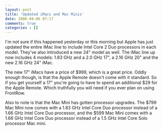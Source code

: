 ```yaml
---
layout: post
title: 'Updated iMacs and Mac Minis'
date: 2006-09-06 07:17
comments: true
categories : []
---  
```


I'm not sure if this happened yesterday or this morning but Apple has just updated the entire iMac line to include Intel Core 2 Duo processors in each model. They've also introduced a new 24" model as well. The iMac line up now includes 4 models: 1.83 GHz and a 2.0 GHz 17", a 2.16 GHz 20" and the new 2.16 GHz 24" iMac.

The new 17" iMacs have a price of $999, which is a great price. Oddly enough though, is that the Apple Remote doesn't come with it standard. So if you get yourself a 17" you're going to have to spend an additional $29 for the Apple Remote. Which truthfully you will need if you ever plan on using FrontRow.

Also to note is that the Mac Mini has gotten processor upgrades. The $799 Mac Mini now comes with a 1.83 GHz Intel Core Duo processor instead of a 1.66 GHz Intel Core Duo processor, and the $599 Mac Mini comes with a 1.66 GHz Intel Core Duo processor instead of a 1.5 GHz Intel Core Solo processor Mac mini.


